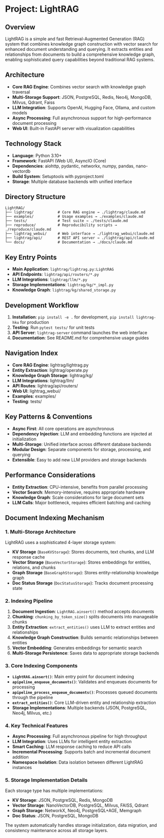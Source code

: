 # Project: LightRAG

## Overview

LightRAG is a simple and fast Retrieval-Augmented Generation (RAG) system that combines knowledge graph construction with vector search for enhanced document understanding and querying. It extracts entities and relationships from documents to build a comprehensive knowledge graph, enabling sophisticated query capabilities beyond traditional RAG systems.

## Architecture

- **Core RAG Engine**: Combines vector search with knowledge graph traversal
- **Multi-Storage Support**: JSON, PostgreSQL, Redis, Neo4j, MongoDB, Milvus, Qdrant, Faiss
- **LLM Integration**: Supports OpenAI, Hugging Face, Ollama, and custom models
- **Async Processing**: Full asynchronous support for high-performance document processing
- **Web UI**: Built-in FastAPI server with visualization capabilities

## Technology Stack

- **Language**: Python 3.10+
- **Framework**: FastAPI (Web UI), AsyncIO (Core)
- **Dependencies**: aiohttp, pydantic, networkx, numpy, pandas, nano-vectordb
- **Build System**: Setuptools with pyproject.toml
- **Storage**: Multiple database backends with unified interface

## Directory Structure

```
LightRAG/
├── lightrag/           # Core RAG engine → ./lightrag/claude.md
├── examples/           # Usage examples → ./examples/claude.md
├── tests/              # Test suite → ./tests/claude.md
├── reproduce/          # Reproducibility scripts → ./reproduce/claude.md
├── lightrag_webui/     # Web interface → ./lightrag_webui/claude.md
├── lightrag/api/       # REST API server → ./lightrag/api/claude.md
└── docs/               # Documentation → ./docs/claude.md
```

## Key Entry Points

- **Main Application**: `lightrag/lightrag.py:LightRAG`
- **API Endpoints**: `lightrag/api/routers/*.py`
- **LLM Integrations**: `lightrag/llm/*.py`
- **Storage Implementations**: `lightrag/kg/*_impl.py`
- **Knowledge Graph**: `lightrag/kg/shared_storage.py`

## Development Workflow

1. **Installation**: `pip install -e .` for development, `pip install lightrag-hku` for production
2. **Testing**: Run `pytest tests/` for unit tests
3. **API Server**: `lightrag-server` command launches the web interface
4. **Documentation**: See README.md for comprehensive usage guides

## Navigation Index

- **Core RAG Engine**: lightrag/lightrag.py
- **Entity Extraction**: lightrag/operate.py
- **Knowledge Graph Storage**: lightrag/kg/
- **LLM Integrations**: lightrag/llm/
- **API Routes**: lightrag/api/routers/
- **Web UI**: lightrag_webui/
- **Examples**: examples/
- **Testing**: tests/

## Key Patterns & Conventions

- **Async First**: All core operations are asynchronous
- **Dependency Injection**: LLM and embedding functions are injected at initialization
- **Multi-Storage**: Unified interface across different database backends
- **Modular Design**: Separate components for storage, processing, and querying
- **Extensible**: Easy to add new LLM providers and storage backends

## Performance Considerations

- **Entity Extraction**: CPU-intensive, benefits from parallel processing
- **Vector Search**: Memory-intensive, requires appropriate hardware
- **Knowledge Graph**: Scale considerations for large document sets
- **LLM Calls**: Major bottleneck, requires efficient batching and caching

## Document Indexing Mechanism

### 1. Multi-Storage Architecture

LightRAG uses a sophisticated 4-layer storage system:

- **KV Storage** (`BaseKVStorage`): Stores documents, text chunks, and LLM response cache
- **Vector Storage** (`BaseVectorStorage`): Stores embeddings for entities, relations, and chunks
- **Graph Storage** (`BaseGraphStorage`): Stores entity-relationship knowledge graph
- **Doc Status Storage** (`DocStatusStorage`): Tracks document processing state

### 2. Indexing Pipeline

1. **Document Ingestion**: `LightRAG.ainsert()` method accepts documents
2. **Chunking**: `chunking_by_token_size()` splits documents into manageable chunks
3. **Entity Extraction**: `extract_entities()` uses LLM to extract entities and relationships
4. **Knowledge Graph Construction**: Builds semantic relationships between entities
5. **Vector Embedding**: Generates embeddings for semantic search
6. **Multi-Storage Persistence**: Saves data to appropriate storage backends

### 3. Core Indexing Components

- **`LightRAG.ainsert()`**: Main entry point for document indexing
- **`apipeline_enqueue_documents()`**: Validates and enqueues documents for processing
- **`apipeline_process_enqueue_documents()`**: Processes queued documents through the pipeline
- **`extract_entities()`**: Core LLM-driven entity and relationship extraction
- **Storage Implementations**: Multiple backends (JSON, PostgreSQL, Neo4j, Milvus, etc.)

### 4. Key Technical Features

- **Async Processing**: Full asynchronous pipeline for high throughput
- **LLM Integration**: Uses LLMs for intelligent entity extraction
- **Smart Caching**: LLM response caching to reduce API calls
- **Incremental Processing**: Supports batch and incremental document addition
- **Namespace Isolation**: Data isolation between different LightRAG instances

### 5. Storage Implementation Details

Each storage type has multiple implementations:

- **KV Storage**: JSON, PostgreSQL, Redis, MongoDB
- **Vector Storage**: NanoVectorDB, PostgreSQL, Milvus, FAISS, Qdrant
- **Graph Storage**: NetworkX, Neo4j, PostgreSQL+AGE, Memgraph
- **Doc Status**: JSON, PostgreSQL, MongoDB

The system automatically handles storage initialization, data migration, and consistency maintenance across all storage layers.
